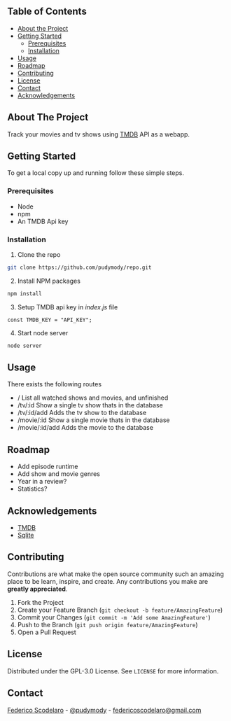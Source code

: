 <!--
*** Thanks for checking out this README Template. If you have a suggestion that would
*** make this better, please fork the repo and create a pull request or simply open
*** an issue with the tag "enhancement".
*** Thanks again! Now go create something AMAZING! :D
***
***
***
*** To avoid retyping too much info. Do a search and replace for the following:
*** github_username, repo, twitter_handle, email
-->


<!-- TABLE OF CONTENTS -->
## Table of Contents

* [About the Project](#about-the-project)
* [Getting Started](#getting-started)
  * [Prerequisites](#prerequisites)
  * [Installation](#installation)
* [Usage](#usage)
* [Roadmap](#roadmap)
* [Contributing](#contributing)
* [License](#license)
* [Contact](#contact)
* [Acknowledgements](#acknowledgements)



<!-- ABOUT THE PROJECT -->
## About The Project
Track your movies and tv shows using [TMDB](https://www.themoviedb.org/) API as a webapp.

<!-- GETTING STARTED -->
## Getting Started
To get a local copy up and running follow these simple steps.

### Prerequisites
* Node
* npm
* An TMDB Api key

### Installation

1. Clone the repo
```sh
git clone https://github.com/pudymody/repo.git
```
2. Install NPM packages
```sh
npm install
```

3. Setup TMDB api key in *index.js* file
```
const TMDB_KEY = "API_KEY";
```

4. Start node server
```sh
node server
```


<!-- USAGE EXAMPLES -->
## Usage
There exists the following routes

* / List all watched shows and movies, and unfinished
* /tv/:id Show a single tv show thats in the database
* /tv/:id/add Adds the tv show to the database
* /movie/:id Show a single movie thats in the database
* /movie/:id/add Adds the movie to the database


<!-- ROADMAP -->
## Roadmap
* Add episode runtime
* Add show and movie genres
* Year in a review?
* Statistics?

<!-- ACKNOWLEDGEMENTS -->
## Acknowledgements

* [TMDB](themoviedb.org/)
* [Sqlite](https://sqlite.org/index.html)

<!-- CONTRIBUTING -->
## Contributing

Contributions are what make the open source community such an amazing place to be learn, inspire, and create. Any contributions you make are **greatly appreciated**.

1. Fork the Project
2. Create your Feature Branch (`git checkout -b feature/AmazingFeature`)
3. Commit your Changes (`git commit -m 'Add some AmazingFeature'`)
4. Push to the Branch (`git push origin feature/AmazingFeature`)
5. Open a Pull Request



<!-- LICENSE -->
## License

Distributed under the GPL-3.0 License. See `LICENSE` for more information.



<!-- CONTACT -->
## Contact

[Federico Scodelaro](https://pudymody.netlify.com) - [@pudymody](https://twitter.com/pudymody) - federicoscodelaro@gmail.com

